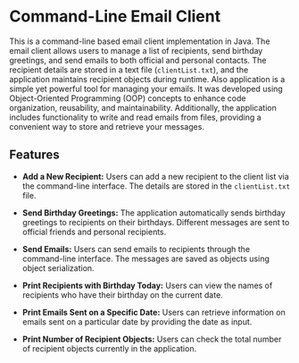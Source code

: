 # Command-Line Email Client

This is a command-line based email client implementation in Java. The email client allows users to manage a list of recipients, send birthday greetings, and send emails to both official and personal contacts. The recipient details are stored in a text file (`clientList.txt`), and the application maintains recipient objects during runtime. Also application is a simple yet powerful tool for managing your emails. It was developed using Object-Oriented Programming (OOP) concepts to enhance code organization, reusability, and maintainability. Additionally, the application includes functionality to write and read emails from files, providing a convenient way to store and retrieve your messages.
## Features

- **Add a New Recipient:** Users can add a new recipient to the client list via the command-line interface. The details are stored in the `clientList.txt` file.

- **Send Birthday Greetings:** The application automatically sends birthday greetings to recipients on their birthdays. Different messages are sent to official friends and personal recipients.

- **Send Emails:** Users can send emails to recipients through the command-line interface. The messages are saved as objects using object serialization.

- **Print Recipients with Birthday Today:** Users can view the names of recipients who have their birthday on the current date.

- **Print Emails Sent on a Specific Date:** Users can retrieve information on emails sent on a particular date by providing the date as input.

- **Print Number of Recipient Objects:** Users can check the total number of recipient objects currently in the application.
